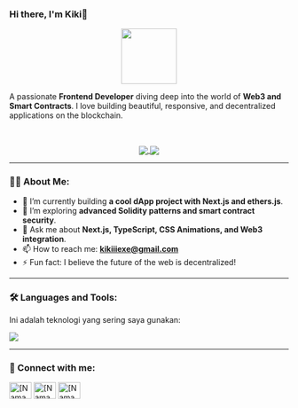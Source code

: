 ### Hi there, I'm Kiki👋

<p align="center">
  <img src="https://media.giphy.com/media/M9gbBd9nbDrOTu1Mqx/giphy.gif" width="100"/>
</p>

A passionate **Frontend Developer** diving deep into the world of **Web3 and Smart Contracts**. I love building beautiful, responsive, and decentralized applications on the blockchain.

<br/>

<p align="center">
  <a href="github-readme-stats-three-theta-72.vercel.app">
    <img align="center" src="github-readme-stats-three-theta-72.vercel.app/api?username=kikiexe&show_icons=true&theme=tokyonight&rank_icon=github" />
  </a>
  <a href="github-readme-stats-three-theta-72.vercel.app">
    <img align="center" src="github-readme-stats-three-theta-72.vercel.app/api/top-langs/?username=kikiexe&layout=compact&theme=tokyonight" />
  </a>
</p>

---

### 👨‍💻 About Me:

- 🔭 I’m currently building **a cool dApp project with Next.js and ethers.js**.
- 🌱 I’m exploring **advanced Solidity patterns and smart contract security**.
- 💬 Ask me about **Next.js, TypeScript, CSS Animations, and Web3 integration**.
- 📫 How to reach me: **kikiiiexe@gmail.com**
- ⚡ Fun fact: I believe the future of the web is decentralized!

---

### 🛠️ Languages and Tools:

Ini adalah teknologi yang sering saya gunakan:

<p align="left">
  <a href="https://skillicons.dev">
    <img src="https://skillicons.dev/icons?i=git,figma,html,css,js,ts,react,nextjs,nodejs,solidity" />
  </a>
</p>

---

### 🤝 Connect with me:

<p align="left">
<a href="https://linkedin.com/in/[USERNAME_LINKEDIN_ANDA]" target="blank"><img align="center" src="https://raw.githubusercontent.com/rahuldkjain/github-profile-readme-generator/master/src/images/icons/Social/linked-in-alt.svg" alt="[Nama Anda]" height="30" width="40" /></a>
<a href="https://twitter.com/[USERNAME_TWITTER_ANDA]" target="blank"><img align="center" src="https://raw.githubusercontent.com/rahuldkjain/github-profile-readme-generator/master/src/images/icons/Social/twitter.svg" alt="[Nama Anda]" height="30" width="40" /></a>
<a href="https://instagram.com/[USERNAME_INSTAGRAM_ANDA]" target="blank"><img align="center" src="https://raw.githubusercontent.com/rahuldkjain/github-profile-readme-generator/master/src/images/icons/Social/instagram.svg" alt="[Nama Anda]" height="30" width="40" /></a>
</p>
